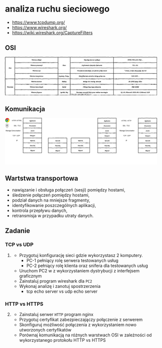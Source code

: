 # analiza ruchu sieciowego

  * https://www.tcpdump.org/
  * https://www.wireshark.org/
  * https://wiki.wireshark.org/CaptureFilters

## OSI

  ![osi-iso](osi.svg)

## Komunikacja

  ![osi-flow](osi-flow.svg)

## Wartstwa transportowa

  * nawiązanie i obsługa połączeń (sesji) pomiędzy hostami,
  * śledzenie połączeń pomiędzy hostami,
  * podział danych na mniejsze fragmenty,
  * identyfikowanie poszczególnych aplikacji,
  * kontrola przepływu danych,
  * retransmisja w przypadku utraty danych.

## Zadanie 

### TCP vs UDP
1.
   * Przygotuj konfigurację sieci gdzie wykorzystasz 2 komputery. 
     * PC-1 pełniący rolę serwera testowanych usług
     * PC-2 pełniący rolę klienta oraz snifera dla testowanych usług
   * Uruchom PC2 w z wykorzystaniem dystrybucji z interfejsem graficznym
   * Zainstaluj program wireshark dla ``PC2``
   * Wykonaj analizę i zanotuj spostrzerzenia
     * tcp echo server vs udp echo server





### HTTP vs HTTPS
2. 
   * Zainstaluj serwer ``HTTP`` program nginx
   * Przygotuj certyfikat zabezpieczajączy połączenie z serwerem
   * Skonfiguruj możliwość połączenia z wykorzystaniem nowo utworzonych certyfikatów
   * Porównaj komunikacją na różnych warstwach OSI w zależności od wykorzystanego protokołu HTTP vs HTTPS
   
      
